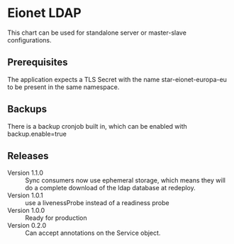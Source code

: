 # Eionet LDAP

This chart can be used for standalone server or master-slave configurations.

## Prerequisites
The application expects a TLS Secret with the name star-eionet-europa-eu to be present
in the same namespace.

## Backups
There is a backup cronjob built in, which can be enabled with backup.enable=true

## Releases

<dl>
  <dt>Version 1.1.0</dt>
  <dd>Sync consumers now use ephemeral storage, which means they will 
      do a complete download of the ldap database at redeploy.</dd>

  <dt>Version 1.0.1</dt>
  <dd>use a livenessProbe instead of a readiness probe</dd>

  <dt>Version 1.0.0</dt>
  <dd>Ready for production</dd>

  <dt>Version 0.2.0</dt>
  <dd>Can accept annotations on the Service object.</dd>

</dl>

